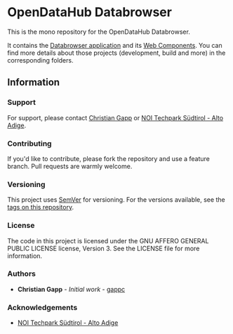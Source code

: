 # OpenDataHub Databrowser

This is the mono repository for the OpenDataHub Databrowser.

It contains the [Databrowser application](./databrowser) and its [Web Components](./web-components). You can find more details about those projects (development, build and more) in the corresponding folders.

## Information

### Support

For support, please contact [Christian Gapp](https://github.com/gappc) or
[NOI Techpark Südtirol - Alto Adige](https://noi.bz.it/en).

### Contributing

If you'd like to contribute, please fork the repository and use a feature
branch. Pull requests are warmly welcome.

### Versioning

This project uses [SemVer](https://semver.org/) for versioning. For the versions available,
see the [tags on this repository](https://github.com/noi-techpark/it.bz.opendatahub.databrowser/tags).

### License

The code in this project is licensed under the GNU AFFERO GENERAL PUBLIC LICENSE license, Version 3. See the LICENSE file for more information.

### Authors

- **Christian Gapp** - *Initial work* - [gappc](https://github.com/gappc)

### Acknowledgements

- [NOI Techpark Südtirol - Alto Adige](https://noi.bz.it/en)